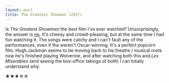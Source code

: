 ```yaml
---
layout: post
title: The Greatest Showman (2017)
---
```


Is *The Greatest Showman* the best film I've ever watched? Unsurprisingly, the answer is [no](https://www.metacritic.com/movie/the-greatest-showman). It's cheesy and crowd-pleasing, but at the same time I had fun watching it. The songs were catchy and I can't fault any of the performances, even if the weren't Oscar-winning. It's a perfect popcorn film. Hugh Jackman seems to be moving back to his theatre / musical roots now he's finished playing Wolverine, and after watching both this and *Les Miserables* (and seeing the box-office takings of both) I can totally understand why. 

★★★☆☆
